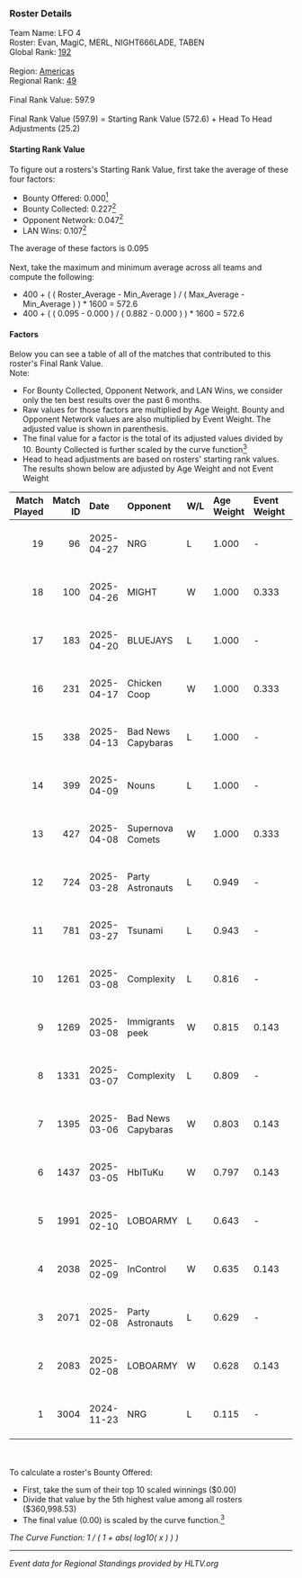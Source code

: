 ### Roster Details<br />
Team Name: LFO 4<br />
Roster: Evan, MagiC, MERL, NIGHT666LADE, TABEN<br />
Global Rank: [192](../../standings_global_2025_05_05.md)<br />
<br />
Region: [Americas]( ../../standings_americas_2025_05_05.md)<br />
Regional Rank: [49]( ../../standings_americas_2025_05_05.md)<br />
<br />
Final Rank Value:  597.9<br />
<br />
Final Rank Value (597.9) = Starting Rank Value (572.6) + Head To Head Adjustments (25.2)<br />

#### Starting Rank Value<br />
To figure out a rosters's Starting Rank Value, first take the average of these four factors:<br />
- Bounty Offered: 0.000[<sup>1</sup>](#table2)
- Bounty Collected: 0.227[<sup>2</sup>](#table1)
- Opponent Network: 0.047[<sup>2</sup>](#table1)
- LAN Wins: 0.107[<sup>2</sup>](#table1)

The average of these factors is 0.095<br />
<br />
Next, take the maximum and minimum average across all teams and compute the following:<br />
- 400 + ( ( Roster_Average - Min_Average ) / ( Max_Average - Min_Average ) ) * 1600 = 572.6
- 400 + ( ( 0.095 - 0.000 ) / ( 0.882 - 0.000 ) ) * 1600 = 572.6


#### Factors<br />
Below you can see a table of all of the matches that contributed to this roster's Final Rank Value.<br />
Note:<br />

- For Bounty Collected, Opponent Network, and LAN Wins, we consider only the ten best results over the past 6 months.
- Raw values for those factors are multiplied by Age Weight. Bounty and Opponent Network values are also multiplied by Event Weight. The adjusted value is shown in parenthesis.
- The final value for a factor is the total of its adjusted values divided by 10. Bounty Collected is further scaled by the curve function[<sup>3</sup>](#curveFunction)
- Head to head adjustments are based on rosters' starting rank values. The results shown below are adjusted by Age Weight and not Event Weight
<span id="table1"></span><br />


| Match Played | Match ID | Date       | Opponent           | W/L | Age Weight | Event Weight | Bounty Collected | Opponent Network | LAN Wins  | H2H Adj. | Roster                                 |
| -: | -: | :- | :- | :- | :- | :- | :- | :- | :- | -: | :- |
|           19 |       96 | 2025-04-27 | NRG                | L   | 1.000      | -            | -                | -                | -         |    -2.76 | Evan, MagiC, MERL, NIGHT666LADE, TABEN |
|           18 |      100 | 2025-04-26 | MIGHT              | W   | 1.000      | 0.333        | 0.003 (0.001)    | 0.450 (0.150)    | 1 (1.000) |    17.91 | Evan, MagiC, MERL, NIGHT666LADE, TABEN |
|           17 |      183 | 2025-04-20 | BLUEJAYS           | L   | 1.000      | -            | -                | -                | -         |    -3.58 | DooM, Evan, MagiC, NIGHT666LADE, TABEN |
|           16 |      231 | 2025-04-17 | Chicken Coop       | W   | 1.000      | 0.333        | 0.002 (0.001)    | 0.251 (0.084)    | 0 (0.000) |    16.49 | Evan, MagiC, MERL, NIGHT666LADE, TABEN |
|           15 |      338 | 2025-04-13 | Bad News Capybaras | L   | 1.000      | -            | -                | -                | -         |   -17.91 | DooM, Evan, MagiC, NIGHT666LADE, TABEN |
|           14 |      399 | 2025-04-09 | Nouns              | L   | 1.000      | -            | -                | -                | -         |    -8.20 | Evan, MagiC, MERL, NIGHT666LADE, TABEN |
|           13 |      427 | 2025-04-08 | Supernova Comets   | W   | 1.000      | 0.333        | 0.002 (0.001)    | 0.430 (0.143)    | 0 (0.000) |    19.58 | Evan, MagiC, MERL, NIGHT666LADE, TABEN |
|           12 |      724 | 2025-03-28 | Party Astronauts   | L   | 0.949      | -            | -                | -                | -         |   -14.87 | Evan, MagiC, MERL, NIGHT666LADE, TABEN |
|           11 |      781 | 2025-03-27 | Tsunami            | L   | 0.943      | -            | -                | -                | -         |   -13.01 | Evan, MagiC, MERL, NIGHT666LADE, TABEN |
|           10 |     1261 | 2025-03-08 | Complexity         | L   | 0.816      | -            | -                | -                | -         |    -0.20 | Evan, MagiC, MERL, NIGHT666LADE, TABEN |
|            9 |     1269 | 2025-03-08 | Immigrants peek    | W   | 0.815      | 0.143        | 0.000 (0.000)    | 0.223 (0.026)    | 0 (0.000) |    13.53 | DooM, Evan, MagiC, NIGHT666LADE, TABEN |
|            8 |     1331 | 2025-03-07 | Complexity         | L   | 0.809      | -            | -                | -                | -         |    -0.18 | Evan, MagiC, MERL, NIGHT666LADE, TABEN |
|            7 |     1395 | 2025-03-06 | Bad News Capybaras | W   | 0.803      | 0.143        | 0.000 (0.000)    | 0.279 (0.032)    | 0 (0.000) |    10.50 | Evan, MagiC, MERL, NIGHT666LADE, TABEN |
|            6 |     1437 | 2025-03-05 | HbITuKu            | W   | 0.797      | 0.143        | 0.000 (0.000)    | 0.000 (0.000)    | 0 (0.000) |     6.73 | Evan, MagiC, MERL, NIGHT666LADE, TABEN |
|            5 |     1991 | 2025-02-10 | LOBOARMY           | L   | 0.643      | -            | -                | -                | -         |    -7.27 | Evan, MagiC, MERL, NIGHT666LADE, TABEN |
|            4 |     2038 | 2025-02-09 | InControl          | W   | 0.635      | 0.143        | 0.000 (0.000)    | 0.032 (0.003)    | 0 (0.000) |     7.60 | Evan, MagiC, MERL, NIGHT666LADE, TABEN |
|            3 |     2071 | 2025-02-08 | Party Astronauts   | L   | 0.629      | -            | -                | -                | -         |   -11.33 | Evan, MagiC, MERL, NIGHT666LADE, TABEN |
|            2 |     2083 | 2025-02-08 | LOBOARMY           | W   | 0.628      | 0.143        | 0.018 (0.002)    | 0.336 (0.030)    | 0 (0.000) |    12.57 | Evan, MagiC, MERL, NIGHT666LADE, TABEN |
|            1 |     3004 | 2024-11-23 | NRG                | L   | 0.115      | -            | -                | -                | -         |    -0.37 | Evan, MagiC, MERL, NIGHT666LADE, TABEN |

<br />
<span id="table2"></span><br />
To calculate a roster's Bounty Offered:<br />

- First, take the sum of their top 10 scaled winnings ($0.00)
- Divide that value by the 5th highest value among all rosters ($360,998.53)
- The final value (0.00) is scaled by the curve function.[<sup>3</sup>](#curveFunction)

<span id="curveFunction"></span>_The Curve Function: 1 / ( 1 + abs( log10( x ) ) )_<br />

---
_Event data for Regional Standings provided by HLTV.org_<br />
